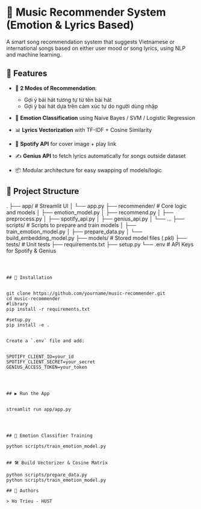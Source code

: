 # 🎵 Music Recommender System (Emotion & Lyrics Based)

A smart song recommendation system that suggests Vietnamese or international songs based on either user mood or song lyrics, using NLP and machine learning.



## 🚀 Features

- 🎯 **2 Modes of Recommendation**:
  - Gợi ý bài hát tương tự từ tên bài hát
  - Gợi ý bài hát dựa trên cảm xúc tự do người dùng nhập

- 🧠 **Emotion Classification** using Naive Bayes / SVM / Logistic Regression
- 📊 **Lyrics Vectorization** with TF-IDF + Cosine Similarity
- 🎵 **Spotify API** for cover image + play link
- ✍️ **Genius API** to fetch lyrics automatically for songs outside dataset
- 📦 Modular architecture for easy swapping of models/logic



## 📁 Project Structure


.
├── app/                 # Streamlit UI
│   └── app.py
├── recommender/         # Core logic and models
│   ├── emotion_model.py
│   ├── recommend.py
│   ├── preprocess.py
│   ├── spotify_api.py
│   ├── genius_api.py
│   └── ...
├── scripts/             # Scripts to prepare and train models
│   ├── train_emotion_model.py
│   ├── prepare_data.py
│   └── build_embedding_model.py
├── models/              # Stored model files (.pkl)
├── tests/               # Unit tests
├── requirements.txt
├── setup.py
└── .env                 # API Keys for Spotify & Genius
```



## 🔧 Installation


git clone https://github.com/yourname/music-recommender.git
cd music-recommender
#library
pip install -r requirements.txt

#setup.py
pip install -e .


Create a `.env` file and add:


SPOTIFY_CLIENT_ID=your_id
SPOTIFY_CLIENT_SECRET=your_secret
GENIUS_ACCESS_TOKEN=your_token




## ▶️ Run the App


streamlit run app/app.py




## 🧪 Emotion Classifier Training

python scripts/train_emotion_model.py


## 🛠 Build Vectorizer & Cosine Matrix

python scripts/prepare_data.py
python scripts/train_emotion_model.py

## 📌 Authors

> Ho Trieu - HUST

